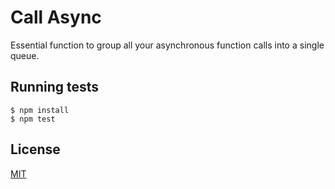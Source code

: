 # Call Async

  Essential function to group all your asynchronous function calls into
  a single queue.


## Running tests

```
$ npm install
$ npm test
```

## License

  [MIT](LICENSE)
